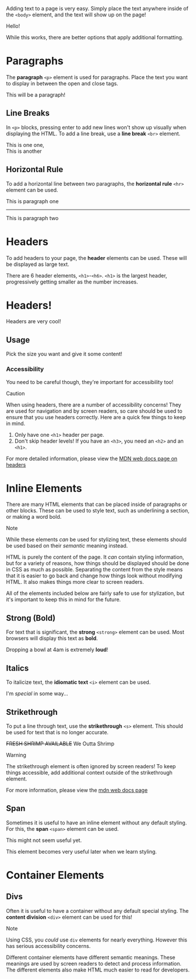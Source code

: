 Adding text to a page is very easy. Simply place the text anywhere inside of the `<body>` element, and the text will show up on the page!

<CodeEditor preview="html">
<EditorTab lang="html">
Hello!
</EditorTab>
</CodeEditor>

While this works, there are better options that apply additional formatting. 

# Paragraphs

The **paragraph** `<p>` element is used for paragraphs. Place the text you want to display in between the open and close tags.

<CodeEditor preview="html">
<EditorTab lang="html">
<p>This will be a paragraph!</p>
</EditorTab>
</CodeEditor>

## Line Breaks

In `<p>` blocks, pressing enter to add new lines won't show up visually when displaying the HTML. To add a line break, use a **line break** `<br>` element.

<CodeEditor preview="html">
<EditorTab lang="html">
<p>This is one one,<br/>This is another</p>
</EditorTab>
</CodeEditor>

## Horizontal Rule

To add a horizontal line between two paragraphs, the **horizontal rule** `<hr>` element can be used. 

<CodeEditor preview="html">
<EditorTab lang="html">
<p>This is paragraph one</p>
<hr/>
<p>This is paragraph two</p>
</EditorTab>
</CodeEditor>

# Headers

To add headers to your page, the **header** elements can be used. These will be displayed as large text.

There are 6 header elements, `<h1>`-`<h6>`. `<h1>` is the largest header, progressively getting smaller as the number increases. 

<CodeEditor preview="html">
<EditorTab lang="html">
<h1>Headers!</h1>
<p>Headers are very cool!</p>
<h2>Usage</h2>
<p>Pick the size you want and give it some content!</p>
<h3>Accessibility</h3>
<p>You need to be careful though, they're important for accessibility too!</p>
</EditorTab>
</CodeEditor>

> [!CAUTION]
> When using headers, there are a number of accessibility concerns! They are used for navigation and by screen readers, so care should be used to ensure that you use headers correctly. Here are a quick few things to keep in mind.
> 1. Only have one `<h1>` header per page.
> 2. Don't skip header levels! If you have an `<h3>`, you need an `<h2>` and an `<h1>`.
>
> For more detailed information, please view the [MDN web docs page on headers](https://developer.mozilla.org/en-US/docs/Web/HTML/Element/Heading_Elements) 

# Inline Elements

There are many HTML elements that can be placed inside of paragraphs or other blocks. These can be used to style text, such as underlining a section, or making a word bold.  

> [!NOTE]
> While these elements *can* be used for stylizing text, these elements should be used based on their *semantic* meaning instead. 
> 
> HTML is purely the content of the page. It *can* contain styling information, but for a variety of reasons, how things should be displayed should be done in CSS as much as possible. 
> Separating the content from the style means that it is easier to go back and change how things look without modifying HTML. It also makes things more clear to screen readers.
>
> All of the elements included below are fairly safe to use for stylization, but it's important to keep this in mind for the future. 

## Strong (Bold)

For text that is significant, the **strong** `<strong>` element can be used. Most browsers will display this text as <strong>bold</strong>.

<CodeEditor preview="html">
<EditorTab lang="html">
<p>Dropping a bowl at 4am is extremely <strong>loud</strong>!</p>
</EditorTab>
</CodeEditor>

## Italics

To italicize text, the **idiomatic text** `<i>` element can be used. 

<CodeEditor preview="html">
<EditorTab lang="html">
<p>I'm <i>special</i> in some way...</p>
</EditorTab>
</CodeEditor>

## Strikethrough

To put a line through text, use the **strikethrough** `<s>` element. This should be used for text that is no longer accurate. 

<CodeEditor preview="html">
<EditorTab lang="html">
<p><s>FRESH SHRIMP AVAILABLE</s> We Outta Shrimp</p>
</EditorTab>
</CodeEditor>

> [!WARNING]
> The strikethrough element is often ignored by screen readers! To keep things accessible, add additional context outside of the strikethrough element. 
>
> For more information, please view the [mdn web docs page](https://developer.mozilla.org/en-US/docs/Web/HTML/Element/s#accessibility)

## Span

Sometimes it is useful to have an inline element without any default styling. For this, the **span** `<span>` element can be used.

<CodeEditor preview="html">
<EditorTab lang="html">
<p>This might not <span>seem useful</span> yet.</p>
</EditorTab>
</CodeEditor>

This element becomes very useful later when we learn styling. 

# Container Elements

## Divs

Often it is useful to have a container without any default special styling. The **content division** `<div>` element can be used for this!

> [!NOTE]
> Using CSS, you *could* use `div` elements for nearly everything. However this has serious accessibility concerns.
>
> Different container elements have different semantic meanings. These meanings are used by screen readers to detect and process information. 
> The different elements also make HTML much easier to read for developers.